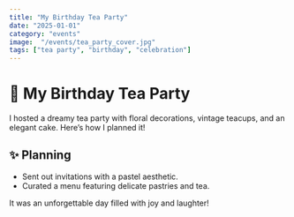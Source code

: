```yaml
---
title: "My Birthday Tea Party"
date: "2025-01-01"
category: "events"
image:  "/events/tea_party_cover.jpg"
tags: ["tea party", "birthday", "celebration"]
---
```


# 🎂 My Birthday Tea Party

I hosted a dreamy tea party with floral decorations, vintage teacups, and an elegant cake. Here’s how I planned it!

## ✨ Planning
- Sent out invitations with a pastel aesthetic.
- Curated a menu featuring delicate pastries and tea.


It was an unforgettable day filled with joy and laughter!